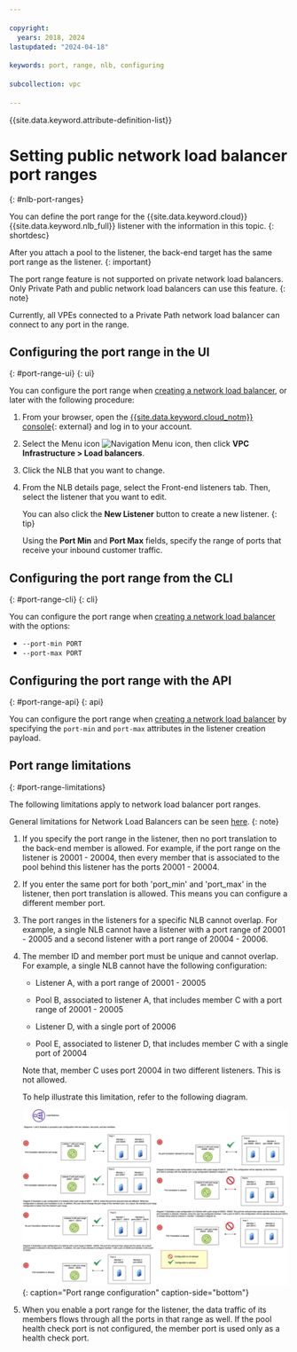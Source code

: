 ```yaml
---

copyright:
  years: 2018, 2024
lastupdated: "2024-04-18"

keywords: port, range, nlb, configuring

subcollection: vpc

---
```


{{site.data.keyword.attribute-definition-list}}

# Setting public network load balancer port ranges
{: #nlb-port-ranges}

You can define the port range for the {{site.data.keyword.cloud}} {{site.data.keyword.nlb_full}} listener with the information in this topic.
{: shortdesc}

After you attach a pool to the listener, the back-end target has the same port range as the listener.
{: important}

The port range feature is not supported on private network load balancers. Only Private Path and public network load balancers can use this feature.
{: note}

Currently, all VPEs connected to a Private Path network load balancer can connect to any port in the range.

## Configuring the port range in the UI
{: #port-range-ui}
{: ui}

You can configure the port range when [creating a network load balancer](/docs/vpc?topic=vpc-nlb-ui-creating-network-load-balancer),
or later with the following procedure:

1. From your browser, open the [{{site.data.keyword.cloud_notm}} console](/login){: external} and log in to your account.

2. Select the Menu icon ![Navigation Menu icon](../../icons/icon_hamburger.svg), then click **VPC Infrastructure > Load balancers**.

3. Click the NLB that you want to change.

4. From the NLB details page, select the Front-end listeners tab. Then, select the listener that you want to edit.

   You can also click the **New Listener** button to create a new listener.
   {: tip}

   Using the **Port Min** and **Port Max** fields, specify the range of ports that receive your inbound customer traffic.

## Configuring the port range from the CLI
{: #port-range-cli}
{: cli}

You can configure the port range when [creating a network load balancer](/docs/vpc?topic=vpc-nlb-ui-creating-network-load-balancer&interface=cli) with the options:

* `--port-min PORT`
* `--port-max PORT`

## Configuring the port range with the API
{: #port-range-api}
{: api}

You can configure the port range when [creating a network load balancer](/docs/vpc?topic=vpc-nlb-ui-creating-network-load-balancer&interface=api) by specifying the `port-min` and `port-max` attributes in the listener creation payload.

## Port range limitations
{: #port-range-limitations}

The following limitations apply to network load balancer port ranges.

General limitations for Network Load Balancers can be seen [here](/docs/vpc?topic=vpc-nlb-limitations).
{: note}

1. If you specify the port range in the listener, then no port translation to the back-end member is allowed. For example, if the port range on the listener is 20001 - 20004, then every member that is associated to the pool behind this listener has the ports 20001 - 20004.

2. If you enter the same port for both 'port_min' and 'port_max' in the listener, then port translation is allowed. This means you can configure a different member port.

3. The port ranges in the listeners for a specific NLB cannot overlap. For example, a single NLB cannot have a listener with a port range of 20001 - 20005 and a second listener with a port range of 20004 - 20006.

4. The member ID and member port must be unique and cannot overlap. For example, a single NLB cannot have the following configuration:

   * Listener A, with a port range of 20001 - 20005

   * Pool B, associated to listener A, that includes member C with a port range of 20001 - 20005

   * Listener D, with a single port of 20006

   * Pool E, associated to listener D, that includes member C with a single port of 20004

   Note that, member C uses port 20004 in two different listeners. This is not allowed.

   To help illustrate this limitation, refer to the following diagram.

   ![Port range configuration](images/port_range_customer_doc.jpg){: caption="Port range configuration" caption-side="bottom"}

5. When you enable a port range for the listener, the data traffic of its members flows through all the ports in that range as well. If the pool health check port is not configured, the member port is used only as a health check port.
